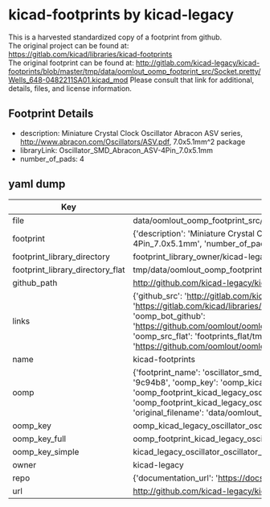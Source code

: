 # kicad-footprints by kicad-legacy  
This is a harvested standardized copy of a footprint from github.  
The original project can be found at:  
https://gitlab.com/kicad/libraries/kicad-footprints  
The original footprint can be found at:
http://gitlab.com/kicad-legacy/kicad-footprints/blob/master/tmp/data/oomlout_oomp_footprint_src/Socket.pretty/Wells_648-0482211SA01.kicad_mod
Please consult that link for additional, details, files, and license information.  
## Footprint Details
* description: Miniature Crystal Clock Oscillator Abracon ASV series, http://www.abracon.com/Oscillators/ASV.pdf, 7.0x5.1mm^2 package  
* libraryLink: Oscillator_SMD_Abracon_ASV-4Pin_7.0x5.1mm  
* number_of_pads: 4  
## yaml dump  
| Key | Value |  
| --- | --- |  
| file | data/oomlout_oomp_footprint_src/kicad-footprints/Oscillator.pretty/Oscillator_SMD_Abracon_ASV-4Pin_7.0x5.1mm.kicad_mod |  
| footprint | {'description': 'Miniature Crystal Clock Oscillator Abracon ASV series, http://www.abracon.com/Oscillators/ASV.pdf, 7.0x5.1mm^2 package', 'libraryLink': 'Oscillator_SMD_Abracon_ASV-4Pin_7.0x5.1mm', 'number_of_pads': 4} |  
| footprint_library_directory | footprint_library_owner/kicad-legacy_kicad-footprints |  
| footprint_library_directory_flat | tmp/data/oomlout_oomp_footprint_src/footprints_flat/kicad_legacy_oscillator_oscillator_smd_abracon_asv_4pin_7_0x5_1mm/working |  
| github_path | http://github.com/kicad-legacy/kicad-footprints/blob/master/tmp/data/oomlout_oomp_footprint_src/Oscillator.pretty/Oscillator_SMD_Abracon_ASV-4Pin_7.0x5.1mm.kicad_mod |  
| links | {'github_src': 'http://gitlab.com/kicad-legacy/kicad-footprints/blob/master/tmp/data/oomlout_oomp_footprint_src/Socket.pretty/Wells_648-0482211SA01.kicad_mod', 'github_src_repo': 'https://gitlab.com/kicad/libraries/kicad-footprints', 'oomp_bot': 'tmp/data/oomlout_oomp_footprint_src/footprints/kicad_legacy_oscillator_oscillator_smd_abracon_asv_4pin_7_0x5_1mm/working', 'oomp_bot_github': 'https://github.com/oomlout/oomlout_oomp_footprint_bot/tree/main/tmp/data/oomlout_oomp_footprint_src/footprints/kicad_legacy_oscillator_oscillator_smd_abracon_asv_4pin_7_0x5_1mm/working', 'oomp_src_flat': 'footprints_flat/tmp/data/oomlout_oomp_footprint_src/footprints_flat/kicad_legacy_oscillator_oscillator_smd_abracon_asv_4pin_7_0x5_1mm/working', 'oomp_src_flat_github': 'https://github.com/oomlout/oomlout_oomp_footprint_src/tree/main/tmp/data/oomlout_oomp_footprint_src/footprints_flat/kicad_legacy_oscillator_oscillator_smd_abracon_asv_4pin_7_0x5_1mm/working'} |  
| name | kicad-footprints |  
| oomp | {'footprint_name': 'oscillator_smd_abracon_asv_4pin_7_0x5_1mm', 'library_name': 'oscillator', 'md5': '9c94b85b4a17ec2cd5f95a5fab6e6476', 'md5_10': '9c94b85b4a', 'md5_5': '9c94b', 'md5_6': '9c94b8', 'oomp_key': 'oomp_kicad_legacy_oscillator_oscillator_smd_abracon_asv_4pin_7_0x5_1mm', 'oomp_key_extra': 'oomp_footprint_kicad_legacy_oscillator_oscillator_smd_abracon_asv_4pin_7_0x5_1mm', 'oomp_key_full': 'oomp_footprint_kicad_legacy_oscillator_oscillator_smd_abracon_asv_4pin_7_0x5_1mm_9c94b8', 'oomp_key_simple': 'kicad_legacy_oscillator_oscillator_smd_abracon_asv_4pin_7_0x5_1mm', 'original_filename': 'data/oomlout_oomp_footprint_src/kicad-footprints/Oscillator.pretty/Oscillator_SMD_Abracon_ASV-4Pin_7.0x5.1mm.kicad_mod', 'owner_name': 'kicad_legacy'} |  
| oomp_key | oomp_kicad_legacy_oscillator_oscillator_smd_abracon_asv_4pin_7_0x5_1mm |  
| oomp_key_full | oomp_footprint_kicad_legacy_oscillator_oscillator_smd_abracon_asv_4pin_7_0x5_1mm |  
| oomp_key_simple | kicad_legacy_oscillator_oscillator_smd_abracon_asv_4pin_7_0x5_1mm |  
| owner | kicad-legacy |  
| repo | {'documentation_url': 'https://docs.github.com/rest/repos/repos#get-a-repository', 'message': 'Not Found'} |  
| url | http://github.com/kicad-legacy/kicad-footprints |  

